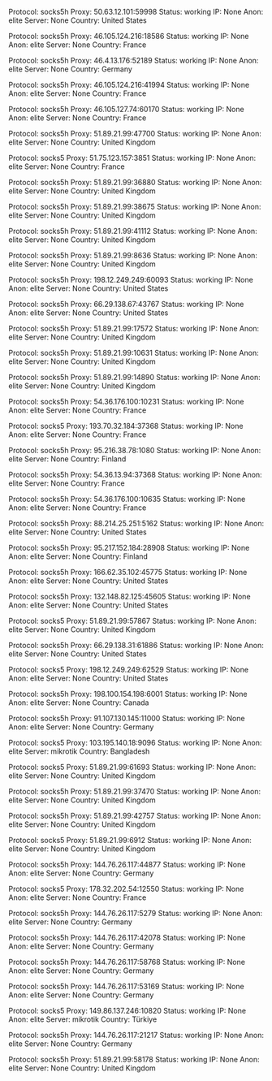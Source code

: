 Protocol: socks5h
Proxy: 50.63.12.101:59998
Status: working
IP: None
Anon: elite
Server: None
Country: United States

Protocol: socks5h
Proxy: 46.105.124.216:18586
Status: working
IP: None
Anon: elite
Server: None
Country: France

Protocol: socks5h
Proxy: 46.4.13.176:52189
Status: working
IP: None
Anon: elite
Server: None
Country: Germany

Protocol: socks5h
Proxy: 46.105.124.216:41994
Status: working
IP: None
Anon: elite
Server: None
Country: France

Protocol: socks5h
Proxy: 46.105.127.74:60170
Status: working
IP: None
Anon: elite
Server: None
Country: France

Protocol: socks5h
Proxy: 51.89.21.99:47700
Status: working
IP: None
Anon: elite
Server: None
Country: United Kingdom

Protocol: socks5
Proxy: 51.75.123.157:3851
Status: working
IP: None
Anon: elite
Server: None
Country: France

Protocol: socks5h
Proxy: 51.89.21.99:36880
Status: working
IP: None
Anon: elite
Server: None
Country: United Kingdom

Protocol: socks5h
Proxy: 51.89.21.99:38675
Status: working
IP: None
Anon: elite
Server: None
Country: United Kingdom

Protocol: socks5h
Proxy: 51.89.21.99:41112
Status: working
IP: None
Anon: elite
Server: None
Country: United Kingdom

Protocol: socks5h
Proxy: 51.89.21.99:8636
Status: working
IP: None
Anon: elite
Server: None
Country: United Kingdom

Protocol: socks5h
Proxy: 198.12.249.249:60093
Status: working
IP: None
Anon: elite
Server: None
Country: United States

Protocol: socks5h
Proxy: 66.29.138.67:43767
Status: working
IP: None
Anon: elite
Server: None
Country: United States

Protocol: socks5h
Proxy: 51.89.21.99:17572
Status: working
IP: None
Anon: elite
Server: None
Country: United Kingdom

Protocol: socks5h
Proxy: 51.89.21.99:10631
Status: working
IP: None
Anon: elite
Server: None
Country: United Kingdom

Protocol: socks5h
Proxy: 51.89.21.99:14890
Status: working
IP: None
Anon: elite
Server: None
Country: United Kingdom

Protocol: socks5h
Proxy: 54.36.176.100:10231
Status: working
IP: None
Anon: elite
Server: None
Country: France

Protocol: socks5
Proxy: 193.70.32.184:37368
Status: working
IP: None
Anon: elite
Server: None
Country: France

Protocol: socks5h
Proxy: 95.216.38.78:1080
Status: working
IP: None
Anon: elite
Server: None
Country: Finland

Protocol: socks5h
Proxy: 54.36.13.94:37368
Status: working
IP: None
Anon: elite
Server: None
Country: France

Protocol: socks5h
Proxy: 54.36.176.100:10635
Status: working
IP: None
Anon: elite
Server: None
Country: France

Protocol: socks5h
Proxy: 88.214.25.251:5162
Status: working
IP: None
Anon: elite
Server: None
Country: United States

Protocol: socks5h
Proxy: 95.217.152.184:28908
Status: working
IP: None
Anon: elite
Server: None
Country: Finland

Protocol: socks5h
Proxy: 166.62.35.102:45775
Status: working
IP: None
Anon: elite
Server: None
Country: United States

Protocol: socks5h
Proxy: 132.148.82.125:45605
Status: working
IP: None
Anon: elite
Server: None
Country: United States

Protocol: socks5
Proxy: 51.89.21.99:57867
Status: working
IP: None
Anon: elite
Server: None
Country: United Kingdom

Protocol: socks5h
Proxy: 66.29.138.31:61886
Status: working
IP: None
Anon: elite
Server: None
Country: United States

Protocol: socks5
Proxy: 198.12.249.249:62529
Status: working
IP: None
Anon: elite
Server: None
Country: United States

Protocol: socks5h
Proxy: 198.100.154.198:6001
Status: working
IP: None
Anon: elite
Server: None
Country: Canada

Protocol: socks5h
Proxy: 91.107.130.145:11000
Status: working
IP: None
Anon: elite
Server: None
Country: Germany

Protocol: socks5
Proxy: 103.195.140.18:9096
Status: working
IP: None
Anon: elite
Server: mikrotik
Country: Bangladesh

Protocol: socks5
Proxy: 51.89.21.99:61693
Status: working
IP: None
Anon: elite
Server: None
Country: United Kingdom

Protocol: socks5h
Proxy: 51.89.21.99:37470
Status: working
IP: None
Anon: elite
Server: None
Country: United Kingdom

Protocol: socks5h
Proxy: 51.89.21.99:42757
Status: working
IP: None
Anon: elite
Server: None
Country: United Kingdom

Protocol: socks5
Proxy: 51.89.21.99:6912
Status: working
IP: None
Anon: elite
Server: None
Country: United Kingdom

Protocol: socks5h
Proxy: 144.76.26.117:44877
Status: working
IP: None
Anon: elite
Server: None
Country: Germany

Protocol: socks5
Proxy: 178.32.202.54:12550
Status: working
IP: None
Anon: elite
Server: None
Country: France

Protocol: socks5h
Proxy: 144.76.26.117:5279
Status: working
IP: None
Anon: elite
Server: None
Country: Germany

Protocol: socks5h
Proxy: 144.76.26.117:42078
Status: working
IP: None
Anon: elite
Server: None
Country: Germany

Protocol: socks5h
Proxy: 144.76.26.117:58768
Status: working
IP: None
Anon: elite
Server: None
Country: Germany

Protocol: socks5h
Proxy: 144.76.26.117:53169
Status: working
IP: None
Anon: elite
Server: None
Country: Germany

Protocol: socks5
Proxy: 149.86.137.246:10820
Status: working
IP: None
Anon: elite
Server: mikrotik
Country: Türkiye

Protocol: socks5h
Proxy: 144.76.26.117:21217
Status: working
IP: None
Anon: elite
Server: None
Country: Germany

Protocol: socks5h
Proxy: 51.89.21.99:58178
Status: working
IP: None
Anon: elite
Server: None
Country: United Kingdom

